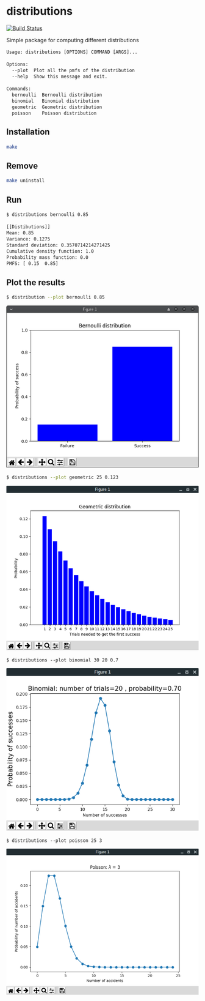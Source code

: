 # distributions

[![Build Status](https://travis-ci.org/hoenirvili/distributions.svg?branch=master)](https://travis-ci.org/hoenirvili/distributions)

Simple package for computing different distributions

```
Usage: distributions [OPTIONS] COMMAND [ARGS]...

Options:
  --plot  Plot all the pmfs of the distribution
  --help  Show this message and exit.

Commands:
  bernoulli  Bernoulli distribution
  binomial   Binomial distribution
  geometric  Geometric distribution
  poisson    Poisson distribution

```

## Installation

```bash
make
```

## Remove
```bash
make uninstall
```

## Run

```
$ distributions bernoulli 0.85

[[Distibutions]]
Mean: 0.85
Variance: 0.1275
Standard deviation: 0.3570714214271425
Cumulative density function: 1.0
Probability mass function: 0.0
PMFS: [ 0.15  0.85]
```

## Plot the results


```bash
$ distribution --plot bernoulli 0.85
```


![bernoulli](doc/bernoulli.png)


```bash
$ distributions --plot geometric 25 0.123
```


![geometric](doc/geometric.png)


```
$ distributions --plot binomial 30 20 0.7 
```


![binomial](doc/binomial.png)


```
$ distributions --plot poisson 25 3
```


![poisson](doc/poisson.png)

